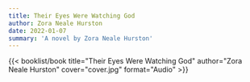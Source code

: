 ```yaml
---
title: Their Eyes Were Watching God
author: Zora Neale Hurston
date: 2022-01-07
summary: 'A novel by Zora Neale Hurston'
---
```


{{< booklist/book
title="Their Eyes Were Watching God"
author="Zora Neale Hurston"
cover="cover.jpg"
format="Audio" >}}
